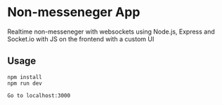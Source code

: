 # Non-messeneger App
Realtime non-messeneger with websockets using Node.js, Express and Socket.io with JS on the frontend with a custom UI

## Usage
```
npm install
npm run dev

Go to localhost:3000
```

